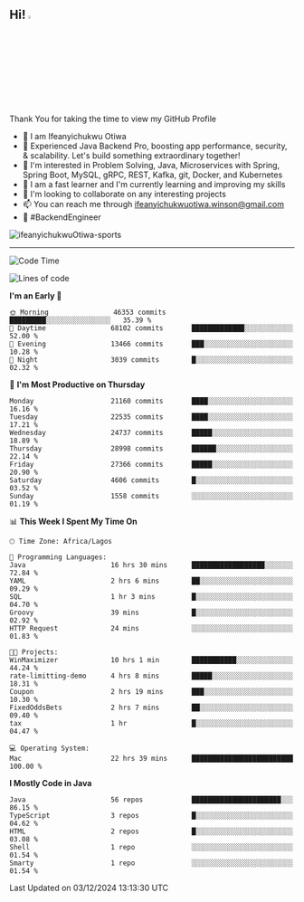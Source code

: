 <!-- BLOG-POST-LIST:START --><!-- BLOG-POST-LIST:END -->

## Hi! <img src="https://media.giphy.com/media/hvRJCLFzcasrR4ia7z/giphy.gif" width="4%"> 

Thank You for taking the time to view my GitHub Profile

- 👋 I am Ifeanyichukwu Otiwa
- 🚀 Experienced Java Backend Pro, boosting app performance, security, & scalability. Let's build something extraordinary together!
- 👀 I'm interested in Problem Solving, Java, Microservices with Spring, Spring Boot, MySQL, gRPC, REST, Kafka, git, Docker, and Kubernetes
- 🌱 I am a fast learner and I'm currently learning and improving my skills
- 💞️ I'm looking to collaborate on any interesting projects
- 📫 You can reach me through ifeanyichukwuotiwa.winson@gmail.com
- 🚀 #BackendEngineer

<p align="left" marginTop="10px"> <img src="https://komarev.com/ghpvc/?username=ifeanyichukwuOtiwa-sports&label=Profile%20views&color=0e75b6&style=for-the-badge" alt="ifeanyichukwuOtiwa-sports" /> </p>

***

<!--START_SECTION:waka-->
![Code Time](http://img.shields.io/badge/Code%20Time-3%2C187%20hrs%2036%20mins-blue)

![Lines of code](https://img.shields.io/badge/From%20Hello%20World%20I%27ve%20Written-32.7%20million%20lines%20of%20code-blue)

**I'm an Early 🐤** 

```text
🌞 Morning                46353 commits       █████████░░░░░░░░░░░░░░░░   35.39 % 
🌆 Daytime                68102 commits       █████████████░░░░░░░░░░░░   52.00 % 
🌃 Evening                13466 commits       ███░░░░░░░░░░░░░░░░░░░░░░   10.28 % 
🌙 Night                  3039 commits        █░░░░░░░░░░░░░░░░░░░░░░░░   02.32 % 
```
📅 **I'm Most Productive on Thursday** 

```text
Monday                   21160 commits       ████░░░░░░░░░░░░░░░░░░░░░   16.16 % 
Tuesday                  22535 commits       ████░░░░░░░░░░░░░░░░░░░░░   17.21 % 
Wednesday                24737 commits       █████░░░░░░░░░░░░░░░░░░░░   18.89 % 
Thursday                 28998 commits       ██████░░░░░░░░░░░░░░░░░░░   22.14 % 
Friday                   27366 commits       █████░░░░░░░░░░░░░░░░░░░░   20.90 % 
Saturday                 4606 commits        █░░░░░░░░░░░░░░░░░░░░░░░░   03.52 % 
Sunday                   1558 commits        ░░░░░░░░░░░░░░░░░░░░░░░░░   01.19 % 
```


📊 **This Week I Spent My Time On** 

```text
🕑︎ Time Zone: Africa/Lagos

💬 Programming Languages: 
Java                     16 hrs 30 mins      ██████████████████░░░░░░░   72.84 % 
YAML                     2 hrs 6 mins        ██░░░░░░░░░░░░░░░░░░░░░░░   09.29 % 
SQL                      1 hr 3 mins         █░░░░░░░░░░░░░░░░░░░░░░░░   04.70 % 
Groovy                   39 mins             █░░░░░░░░░░░░░░░░░░░░░░░░   02.92 % 
HTTP Request             24 mins             ░░░░░░░░░░░░░░░░░░░░░░░░░   01.83 % 

🐱‍💻 Projects: 
WinMaximizer             10 hrs 1 min        ███████████░░░░░░░░░░░░░░   44.24 % 
rate-limitting-demo      4 hrs 8 mins        █████░░░░░░░░░░░░░░░░░░░░   18.31 % 
Coupon                   2 hrs 19 mins       ███░░░░░░░░░░░░░░░░░░░░░░   10.30 % 
FixedOddsBets            2 hrs 7 mins        ██░░░░░░░░░░░░░░░░░░░░░░░   09.40 % 
tax                      1 hr                █░░░░░░░░░░░░░░░░░░░░░░░░   04.47 % 

💻 Operating System: 
Mac                      22 hrs 39 mins      █████████████████████████   100.00 % 
```

**I Mostly Code in Java** 

```text
Java                     56 repos            ██████████████████████░░░   86.15 % 
TypeScript               3 repos             █░░░░░░░░░░░░░░░░░░░░░░░░   04.62 % 
HTML                     2 repos             █░░░░░░░░░░░░░░░░░░░░░░░░   03.08 % 
Shell                    1 repo              ░░░░░░░░░░░░░░░░░░░░░░░░░   01.54 % 
Smarty                   1 repo              ░░░░░░░░░░░░░░░░░░░░░░░░░   01.54 % 
```




 Last Updated on 03/12/2024 13:13:30 UTC
<!--END_SECTION:waka-->

<!--
<p align="center">
![trophy](https://github-profile-trophy.vercel.app/?username=ifeanyichukwuOtiwa-sports&theme=onedark) (https://github.com/ryo-ma/github-profile-trophy)
</p>
-->

<!---
ifeanyi-otiwa/ifeanyi-otiwa is a ✨ special ✨ repository because its `README.md` (this file) appears on your GitHub profile.
You can click the Preview link to take a look at your changes.
--->
